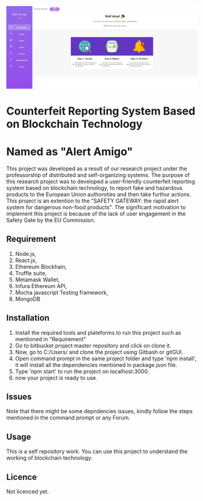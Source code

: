 ![alternativetext](public/screenshot.png)
# Counterfeit Reporting System Based on Blockchain Technology



# Named as "Alert Amigo"

This project was developed as a result of our research project under the professorship of distributed and self-organizing systems. The purpose of this research project was to developed a user-friendly counterfeit reporting system based on blockchain technology, to report fake and hazardous products to the European Union authoroties and then take furthur actions. This project is an extention to the "SAFETY GATEWAY: the rapid alert system for dangerous non-food products". The significant motivation to implement this project is because of the lack of user engagement in the Safety Gate by the EU Commission.

## Requirement

1. Node.js,
2. React.js,
3. Ethereum Blockhain,
4. Truffle suite,
5. Metamask Wallet,
6. Infura Ethereum API,
7. Mocha javascript Testing framework,
8. MongoDB

## Installation

1. Install the required tools and plateforms to run this project such as mentioned in "Requirement"
2. Go to bitbucket project master repository and click on clone it.
3. Now, go to C:/Users/<Username> and clone the project using Gitbash or gitGUI.
4. Open command prompt in the same project folder and type 'npm install', it will install all the dependencies mentioned in package.json file.
5. Type 'npm start' to run the project on localhost:3000.
6. now your project is ready to use.

## Issues

Note that there might be some depndencies issues, kindly follow the steps mentioned in the command prompt or any Forum.

## Usage

This is a self repository work. You can use this project to understand the working of blockchain technology.

## Licence

Not licenced yet.
